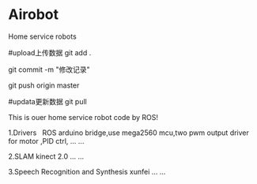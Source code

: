 # Airobot
Home service robots

#upload上传数据
git add .

git commit -m "修改记录"

git push origin master

#updata更新数据
git pull

This is ouer home service robot code by ROS!

1.Drivers
   ROS arduino bridge,use mega2560 mcu,two pwm output driver for motor ,PID ctrl, ... ...
   
2.SLAM
   kinect 2.0 ... ...
   
3.Speech Recognition and Synthesis
   xunfei ... ...
